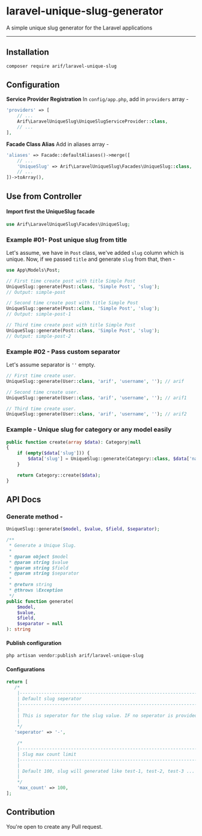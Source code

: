 # laravel-unique-slug-generator
A simple unique slug generator for the Laravel applications


---

## Installation

```sh
composer require arif/laravel-unique-slug
```

## Configuration
**Service Provider Registration**
In `config/app.php`, add in `providers` array -

```php
'providers' => [
    // ...
    Arif\LaravelUniqueSlug\UniqueSlugServiceProvider::class,
    // ...
],
```

**Facade Class Alias**
Add in aliases array - 
```php
'aliases' => Facade::defaultAliases()->merge([
    // ...
    'UniqueSlug' => Arif\LaravelUniqueSlug\Facades\UniqueSlug::class,
    // ...
])->toArray(),
```

## Use from Controller

#### Import first the UniqueSlug facade
```php
use Arif\LaravelUniqueSlug\Facades\UniqueSlug;
```
### Example #01- Post unique slug from title

Let's assume, we have in `Post` class, we've added `slug` column which is unique. Now, if we passed `title` and generate `slug` from that, then -

```php
use App\Models\Post;

// First time create post with title Simple Post
UniqueSlug::generate(Post::class, 'Simple Post', 'slug');
// Output: simple-post

// Second time create post with title Simple Post
UniqueSlug::generate(Post::class, 'Simple Post', 'slug');
// Output: simple-post-1

// Third time create post with title Simple Post
UniqueSlug::generate(Post::class, 'Simple Post', 'slug');
// Output: simple-post-2
```

### Example #02 - Pass custom separator

Let's assume separator is `''` empty.

```php
// First time create user.
UniqueSlug::generate(User::class, 'arif', 'username', ''); // arif

// Second time create user.
UniqueSlug::generate(User::class, 'arif', 'username', ''); // arif1

// Third time create user.
UniqueSlug::generate(User::class, 'arif', 'username', ''); // arif2
```

### Example - Unique slug for category or any model easily
```php
public function create(array $data): Category|null
{
    if (empty($data['slug'])) {
        $data['slug'] = UniqueSlug::generate(Category::class, $data['name'], 'slug');
    }

    return Category::create($data);
}
```

## API Docs

### Generate method -
```php
UniqueSlug::generate($model, $value, $field, $separator);
```

```php
/**
 * Generate a Unique Slug.
 *
 * @param object $model
 * @param string $value
 * @param string $field
 * @param string $separator
 *
 * @return string
 * @throws \Exception
 */
public function generate(
    $model,
    $value,
    $field,
    $separator = null
): string

```

#### Publish configuration
```sh
php artisan vendor:publish arif/laravel-unique-slug
```

#### Configurations

```php
return [
   /*
    |--------------------------------------------------------------------------
    | Default slug seperator
    |--------------------------------------------------------------------------
    |
    | This is seperator for the slug value. IF no seperator is provided then this default seperator will be used as slug
    |
    */
   'seperator' => '-',

    /*
    |--------------------------------------------------------------------------
    | Slug max count limit
    |--------------------------------------------------------------------------
    |
    | Default 100, slug will generated like test-1, test-2, test-3 ... test-100
    |
    */
    'max_count' => 100,
];

```

## Contribution
You're open to create any Pull request.
